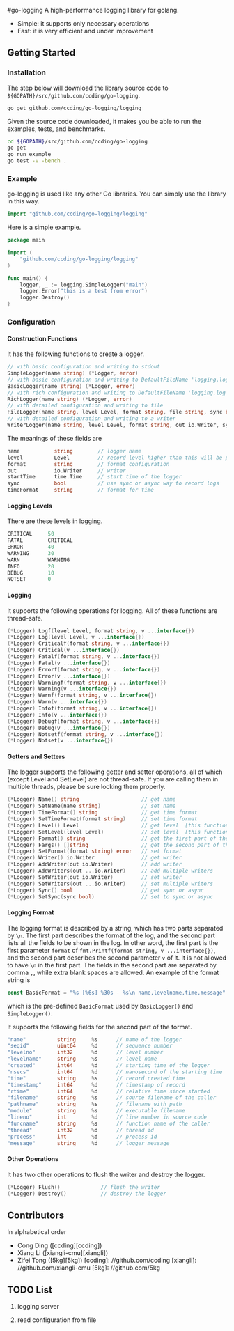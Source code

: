 #go-logging
A high-performance logging library for golang.
* Simple: it supports only necessary operations
* Fast: it is very efficient and under improvement

## Getting Started
### Installation
The step below will download the library source code to
`${GOPATH}/src/github.com/ccding/go-logging`.
```bash
go get github.com/ccding/go-logging/logging
```

Given the source code downloaded, it makes you be able to run the examples,
tests, and benchmarks.
```bash
cd ${GOPATH}/src/github.com/ccding/go-logging
go get
go run example
go test -v -bench .
```

### Example
go-logging is used like any other Go libraries. You can simply use the library
in this way.
```go
import "github.com/ccding/go-logging/logging"
```

Here is a simple example.
```go
package main

import (
	"github.com/ccding/go-logging/logging"
)

func main() {
	logger, _ := logging.SimpleLogger("main")
	logger.Error("this is a test from error")
	logger.Destroy()
}
```

### Configuration
#### Construction Functions
It has the following functions to create a logger.
```go
// with basic configuration and writing to stdout
SimpleLogger(name string) (*Logger, error)
// with basic configuration and writing to DefaultFileName 'logging.log'
BasicLogger(name string) (*Logger, error)
// with rich configuration and writing to DefaultFileName 'logging.log'
RichLogger(name string) (*Logger, error)
// with detailed configuration and writing to file
FileLogger(name string, level Level, format string, file string, sync bool) (*Logger, error)
// with detailed configuration and writing to a writer
WriterLogger(name string, level Level, format string, out io.Writer, sync bool) (*Logger, error)
```
The meanings of these fields are
```go
name           string        // logger name
level          Level         // record level higher than this will be printed
format         string        // format configuration
out            io.Writer     // writer
startTime      time.Time     // start time of the logger
sync           bool          // use sync or async way to record logs
timeFormat     string        // format for time
```

#### Logging Levels
There are these levels in logging.
```go
CRITICAL     50
FATAL        CRITICAL
ERROR        40
WARNING      30
WARN         WARNING
INFO         20
DEBUG        10
NOTSET       0
```

#### Logging
It supports the following operations for logging. All of these functions are
thread-safe.
```go
(*Logger) Logf(level Level, format string, v ...interface{})
(*Logger) Log(level Level, v ...interface{})
(*Logger) Criticalf(format string, v ...interface{})
(*Logger) Critical(v ...interface{})
(*Logger) Fatalf(format string, v ...interface{})
(*Logger) Fatal(v ...interface{})
(*Logger) Errorf(format string, v ...interface{})
(*Logger) Error(v ...interface{})
(*Logger) Warningf(format string, v ...interface{})
(*Logger) Warning(v ...interface{})
(*Logger) Warnf(format string, v ...interface{})
(*Logger) Warn(v ...interface{})
(*Logger) Infof(format string, v ...interface{})
(*Logger) Info(v ...interface{})
(*Logger) Debugf(format string, v ...interface{})
(*Logger) Debug(v ...interface{})
(*Logger) Notsetf(format string, v ...interface{})
(*Logger) Notset(v ...interface{})
```

#### Getters and Setters
The logger supports the following getter and setter operations, all of which
(except Level and SetLevel) are not thread-safe. If you are calling them in
multiple threads, please be sure locking them properly.
```go
(*Logger) Name() string                    // get name
(*Logger) SetName(name string)             // set name
(*Logger) TimeFormat() string              // get time format
(*Logger) SetTimeFormat(format string)     // set time format
(*Logger) Level() Level                    // get level  [this function is thread safe]
(*Logger) SetLevel(level Level)            // set level  [this function is thread safe]
(*Logger) Format() string                  // get the first part of the format
(*Logger) Fargs() []string                 // get the second part of the format
(*Logger) SetFormat(format string) error   // set format
(*Logger) Writer() io.Writer               // get writer
(*Logger) AddWriter(out io.Writer)         // add writer
(*Logger) AddWriters(out ...io.Writer)     // add multiple writers
(*Logger) SetWriter(out io.Writer)         // set writer
(*Logger) SetWriters(out ...io.Writer)     // set multiple writers
(*Logger) Sync() bool                      // get sync or async
(*Logger) SetSync(sync bool)               // set to sync or async
```

#### Logging Format
The logging format is described by a string, which has two parts separated by
`\n`. The first part describes the format of the log, and the second part
lists all the fields to be shown in the log. In other word, the first part is
the first parameter `format` of `fmt.Printf(format string, v ...interface{})`,
and the second part describes the second parameter `v` of it. It is not
allowed to have `\n` in the first part.  The fields in the second part are
separated by comma `,`, while extra blank spaces are allowed.  An example of
the format string is
```go
const BasicFormat = "%s [%6s] %30s - %s\n name,levelname,time,message"
```
which is the pre-defined `BasicFormat` used by `BasicLogger()` and
`SimpleLogger()`.

It supports the following fields for the second part of the format.
```go
"name"          string     %s      // name of the logger
"seqid"         uint64     %d      // sequence number
"levelno"       int32      %d      // level number
"levelname"     string     %s      // level name
"created"       int64      %d      // starting time of the logger
"nsecs"         int64      %d      // nanosecond of the starting time
"time"          string     %s      // record created time
"timestamp"     int64      %d      // timestamp of record
"rtime"         int64      %d      // relative time since started
"filename"      string     %s      // source filename of the caller
"pathname"      string     %s      // filename with path
"module"        string     %s      // executable filename
"lineno"        int        %d      // line number in source code
"funcname"      string     %s      // function name of the caller
"thread"        int32      %d      // thread id
"process"       int        %d      // process id
"message"       string     %d      // logger message
```

#### Other Operations
It has two other operations to flush the writer and destroy the logger.
```go
(*Logger) Flush()             // flush the writer
(*Logger) Destroy()           // destroy the logger
```

## Contributors
In alphabetical order
* Cong Ding ([ccding][ccding])
* Xiang Li ([xiangli-cmu][xiangli])
* Zifei Tong ([5kg][5kg])
[ccding]: //github.com/ccding
[xiangli]: //github.com/xiangli-cmu
[5kg]: //github.com/5kg

## TODO List
1. logging server

2. read configuration from file
